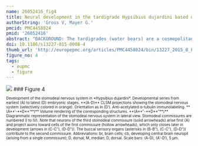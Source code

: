 ```yaml
---
name: 26052416_fig4
title: Neural development in the tardigrade Hypsibius dujardini based on anti-acetylated α-tubulin immunolabeling.
authorString: 'Gross V, Mayer G.'
pmcid: PMC4458024
pmid: '26052416'
abstract: "BACKGROUND: The tardigrades (water bears) are a cosmopolitan group of microscopic ecdysozoans found in a variety of aquatic and temporarily wet environments. They are members of the Panarthropoda (Tardigrada + Onychophora + Arthropoda), although their exact position within this group remains contested. Studies of embryonic development in tardigrades have been scarce and have yielded contradictory data. Therefore, we investigated the development of the nervous system in embryos of the tardigrade Hypsibius dujardini using immunohistochemical techniques in conjunction with confocal laser scanning microscopy in an effort to gain insight into the evolution of the nervous system in panarthropods. RESULTS: An antiserum against acetylated α-tubulin was used to visualize the axonal processes and general neuroanatomy in whole-mount embryos of the eutardigrade H. dujardini. Our data reveal that the tardigrade nervous system develops in an anterior-to-posterior gradient, beginning with the neural structures of the head. The brain develops as a dorsal, bilaterally symmetric structure and contains a single developing central neuropil. The stomodeal nervous system develops separately and includes at least four separate, ring-like commissures. A circumbuccal nerve ring arises late in development and innervates the circumoral sensory field. The segmental trunk ganglia likewise arise from anterior to posterior and establish links with each other via individual pioneering axons. Each hemiganglion is associated with a number of peripheral nerves, including a pair of leg nerves and a branched, dorsolateral nerve. CONCLUSIONS: The revealed pattern of brain development supports a single-segmented brain in tardigrades and challenges previous assignments of homology between tardigrade brain lobes and arthropod brain segments. Likewise, the tardigrade circumbuccal nerve ring cannot be homologized with the arthropod 'circumoral' nerve ring, suggesting that this structure is unique to tardigrades. Finally, we propose that the segmental ganglia of tardigrades and arthropods are homologous and, based on these data, favor a hypothesis that supports tardigrades as the sister group of arthropods."
doi: 10.1186/s13227-015-0008-4
thumb_url: 'http://europepmc.org/articles/PMC4458024/bin/13227_2015_8_Fig4_HTML.gif'
figure_no: 4
tags:
  - eupmc
  - figure
---
```

<img src='http://europepmc.org/articles/PMC4458024/bin/13227_2015_8_Fig4_HTML.jpg' style='max-height: 300px'>
### Figure 4
<p style='font-size: 10px;'>Development of the stomodeal nervous system in *Hypsibius dujardini*. Developmental series from earliest (A) to latest (D) embryonic stages. **(A-D)** CLSM projections showing the stomodeal nervous system (selectively colored in orange). Orientation as in (D′). Anti-acetylated α-tubulin immunolabeling. **(A**′-**D**′**)** Volume rendering of the corresponding structures. **(A**″-**D**″**)** Diagrammatic representation of the stomodeal nervous system in lateral view. Stomodeal commissures are numbered (I to IV). Note that neurons of the third stomodeal commissure (solid arrowheads) arise first (A) and project axons toward cells of the first commissure (hollow arrowheads), which only closes later in development (arrows in (C-C″), (D-D″)). The buccal sensory organs (asterisks in (B-B″), (C-C″), (D-D″)) contribute to the second commissure. Abbreviations: br, brain cells; cb, developing central brain neuropil (arising from a single commissure); D, dorsal; M, median; D, dorsal. Scale bars: (A-D), (A′-D′), 5&nbsp;μm.</p>